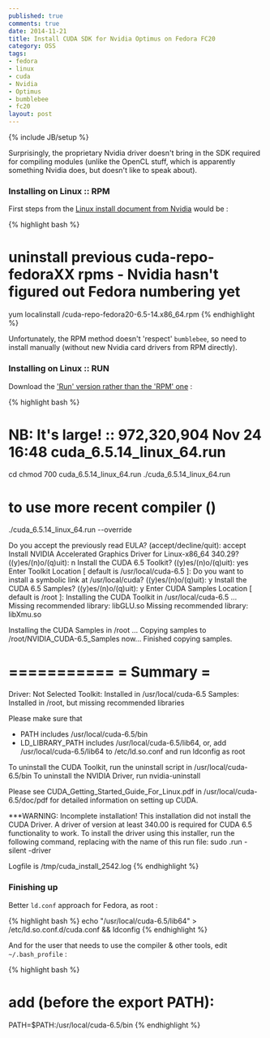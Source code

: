 ```yaml
---
published: true
comments: true
date: 2014-11-21
title: Install CUDA SDK for Nvidia Optimus on Fedora FC20
category: OSS
tags:
- fedora
- linux
- cuda
- Nvidia
- Optimus
- bumblebee
- fc20
layout: post
---
```

{% include JB/setup %}

Surprisingly, the proprietary Nvidia driver doesn't bring in the SDK required for compiling modules (unlike the OpenCL stuff, which is apparently something Nvidia does, but doesn't like to speak about).


### Installing on Linux :: RPM 

First steps from the [Linux install document from Nvidia](http://developer.download.nvidia.com/compute/cuda/6_5/rel/docs/CUDA_Getting_Started_Linux.pdf)
would be :

{% highlight bash %}
# uninstall previous cuda-repo-fedoraXX rpms - Nvidia hasn't figured out Fedora numbering yet
yum localinstall <download-directory>/cuda-repo-fedora20-6.5-14.x86_64.rpm
{% endhighlight %}

Unfortunately, the RPM method doesn't 'respect' ```bumblebee```, so need to install manually (without new Nvidia card drivers from RPM directly).


### Installing on Linux :: RUN

Download the ['Run' version rather than the 'RPM' one](https://developer.nvidia.com/cuda-downloads?sid=655255) :

{% highlight bash %}
# NB: It's large! ::  972,320,904 Nov 24 16:48 cuda_6.5.14_linux_64.run
cd <download-directory>
chmod 700 cuda_6.5.14_linux_64.run 
./cuda_6.5.14_linux_64.run 

# to use more recent compiler ()
./cuda_6.5.14_linux_64.run --override

Do you accept the previously read EULA? (accept/decline/quit): accept
Install NVIDIA Accelerated Graphics Driver for Linux-x86_64 340.29? ((y)es/(n)o/(q)uit): n
Install the CUDA 6.5 Toolkit? ((y)es/(n)o/(q)uit): yes
Enter Toolkit Location [ default is /usr/local/cuda-6.5 ]: 
Do you want to install a symbolic link at /usr/local/cuda? ((y)es/(n)o/(q)uit): y
Install the CUDA 6.5 Samples? ((y)es/(n)o/(q)uit): y
Enter CUDA Samples Location [ default is /root ]: 
Installing the CUDA Toolkit in /usr/local/cuda-6.5 ...
Missing recommended library: libGLU.so
Missing recommended library: libXmu.so

Installing the CUDA Samples in /root ...
Copying samples to /root/NVIDIA_CUDA-6.5_Samples now...
Finished copying samples.

===========
= Summary =
===========

Driver:   Not Selected
Toolkit:  Installed in /usr/local/cuda-6.5
Samples:  Installed in /root, but missing recommended libraries

Please make sure that
 -   PATH includes /usr/local/cuda-6.5/bin
 -   LD_LIBRARY_PATH includes /usr/local/cuda-6.5/lib64, or, add /usr/local/cuda-6.5/lib64 to /etc/ld.so.conf and run ldconfig as root

To uninstall the CUDA Toolkit, run the uninstall script in /usr/local/cuda-6.5/bin
To uninstall the NVIDIA Driver, run nvidia-uninstall

Please see CUDA_Getting_Started_Guide_For_Linux.pdf in /usr/local/cuda-6.5/doc/pdf for detailed information on setting up CUDA.

***WARNING: Incomplete installation! This installation did not install the CUDA Driver. A driver of version at least 340.00 is required for CUDA 6.5 functionality to work.
To install the driver using this installer, run the following command, replacing <CudaInstaller> with the name of this run file:
    sudo <CudaInstaller>.run -silent -driver

Logfile is /tmp/cuda_install_2542.log
{% endhighlight %}

### Finishing up

Better ```ld.conf``` approach for Fedora, as root : 

{% highlight bash %}
echo "/usr/local/cuda-6.5/lib64" > /etc/ld.so.conf.d/cuda.conf && ldconfig
{% endhighlight %}

And for the user that needs to use the compiler & other tools, edit ```~/.bash_profile``` :

{% highlight bash %}
# add (before the export PATH): 
PATH=$PATH:/usr/local/cuda-6.5/bin
{% endhighlight %}
